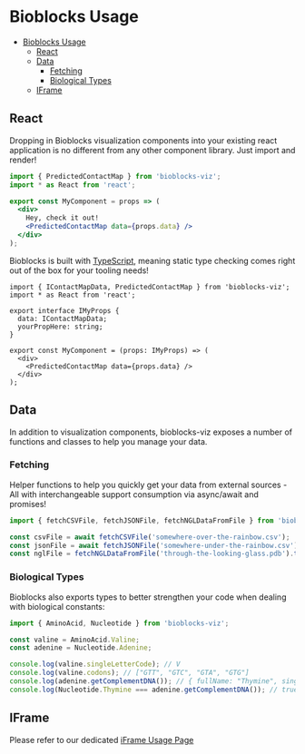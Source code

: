# Bioblocks Usage

<!-- TOC -->

- [Bioblocks Usage](#bioblocks-usage)
  - [React](#react)
  - [Data](#data)
    - [Fetching](#fetching)
    - [Biological Types](#biological-types)
  - [IFrame](#iframe)

<!-- /TOC -->

## React

Dropping in Bioblocks visualization components into your existing react application is no different from any other component library. Just import and render!

```jsx
import { PredictedContactMap } from 'bioblocks-viz';
import * as React from 'react';

export const MyComponent = props => (
  <div>
    Hey, check it out!
    <PredictedContactMap data={props.data} />
  </div>
);
```

Bioblocks is built with [TypeScript](https://www.typescriptlang.org/), meaning static type checking comes right out of the box for your tooling needs!

```tsx
import { IContactMapData, PredictedContactMap } from 'bioblocks-viz';
import * as React from 'react';

export interface IMyProps {
  data: IContactMapData;
  yourPropHere: string;
}

export const MyComponent = (props: IMyProps) => (
  <div>
    <PredictedContactMap data={props.data} />
  </div>
);
```

## Data

In addition to visualization components, bioblocks-viz exposes a number of functions and classes to help you manage your data.

### Fetching

Helper functions to help you quickly get your data from external sources - All with interchangeable support consumption via async/await and promises!

```ts
import { fetchCSVFile, fetchJSONFile, fetchNGLDataFromFile } from 'bioblocks-viz';

const csvFile = await fetchCSVFile('somewhere-over-the-rainbow.csv');
const jsonFile = await fetchJSONFile('somewhere-under-the-rainbow.csv');
const nglFile = fetchNGLDataFromFile('through-the-looking-glass.pdb').then(pdbFile => pdbFile);
```

### Biological Types

Bioblocks also exports types to better strengthen your code when dealing with biological constants:

```ts
import { AminoAcid, Nucleotide } from 'bioblocks-viz';

const valine = AminoAcid.Valine;
const adenine = Nucleotide.Adenine;

console.log(valine.singleLetterCode); // V
console.log(valine.codons); // ["GTT", "GTC", "GTA", "GTG"]
console.log(adenine.getComplementDNA()); // { fullName: "Thymine", singleLetterCode: "T" }
console.log(Nucleotide.Thymine === adenine.getComplementDNA()); // true
```

## IFrame

Please refer to our dedicated [iFrame Usage Page](./IFRAME_SETUP.md)
